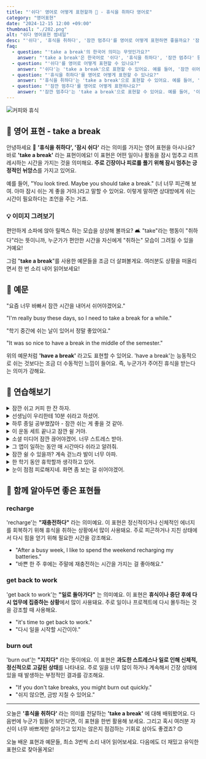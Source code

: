 ```yaml
---
title: "'쉬다' 영어로 어떻게 표현할까 🛌 - 휴식을 취하다 영어로"
category: "영어표현"
date: "2024-12-15 12:00 +09:00"
thumbnail: "./202.png"
alt: "쉬다 영어표현 썸네일"
desc: "'쉬다', '휴식을 취하다', '잠깐 멈추다'를 영어로 어떻게 표현하면 좋을까요? '잠깐 쉬어야 해', '하루 종일 일해서 휴식을 취해야 해', '이 프로젝트에 대해 잠깐 멈추고 생각해 보자' 등을 영어로 표현하는 법을 배워봅시다. 다양한 예문을 통해서 연습하고 본인의 표현으로 만들어 보세요."
faq:
  - question: "'take a break'의 한국어 의미는 무엇인가요?"
    answer: "'take a break'은 한국어로 '쉬다', '휴식을 취하다', '잠깐 멈추다' 등으로 번역될 수 있어요. 주로 긴 작업이나 스트레스에서 잠시 벗어나기 위해 사용해요."
  - question: "'쉬다'를 영어로 어떻게 표현할 수 있나요?"
    answer: "'쉬다'는 'take a break'으로 표현할 수 있어요. 예를 들어, '잠깐 쉬어야 해'는 'I need to take a break for a bit'로 말할 수 있어요."
  - question: "'휴식을 취하다'를 영어로 어떻게 표현할 수 있나요?"
    answer: "'휴식을 취하다'는 'take a break'으로 표현할 수 있어요. 예를 들어, '하루 종일 일해서 휴식을 취해야 해'는 'I need to take a break after working all day'로 말할 수 있어요."
  - question: "'잠깐 멈추다'를 영어로 어떻게 표현하나요?"
    answer: "'잠깐 멈추다'는 'take a break'으로 표현할 수 있어요. 예를 들어, '이 프로젝트에 대해 잠깐 멈추고 생각해 보자'는 'Let's take a break and think about this project'로 표현할 수 있어요."
---
```


![커피와 휴식](./202-1.jpg)

## 🌟 영어 표현 - take a break

안녕하세요 👋 **'휴식을 취하다', '잠시 쉬다'** 라는 의미를 가지는 영어 표현을 아시나요? 바로 **'take a break'** 라는 표현이에요! 이 표현은 어떤 일이나 활동을 잠시 멈추고 리프레시하는 시간을 가지는 것을 의미해요. **주로 긴장이나 피로를 풀기 위해 잠시 멈추는 긍정적인 뉘앙스**를 가지고 있어요.

예를 들어, "You look tired. Maybe you should take a break." (너 너무 피곤해 보여. 아마 잠시 쉬는 게 좋을 거야.)라고 말할 수 있어요. 이렇게 말하면 상대방에게 쉬는 시간이 필요하다는 조언을 주는 거죠.

### 💡 이미지 그려보기

편안하게 소파에 앉아 릴렉스 하는 모습을 상상해 볼까요? 🛋️ "take"라는 행동이 "취하다"라는 뜻이니까, 누군가가 편안한 시간을 자신에게 "취하는" 모습이 그려질 수 있을 거예요!

그럼 "**take a break**"를 사용한 예문들을 조금 더 살펴볼게요. 여러분도 상황을 떠올리면서 한 번 소리 내어 읽어보세요!

<script async src="https://pagead2.googlesyndication.com/pagead/js/adsbygoogle.js?client=ca-pub-1465612013356152"
     crossorigin="anonymous"></script>
<!-- engple-horizontal-ad -->

<ins class="adsbygoogle"
     style="display:block"
     data-ad-client="ca-pub-1465612013356152"
     data-ad-slot="2106896038"
     data-ad-format="auto"
     data-full-width-responsive="true"></ins>

<script>
     (adsbygoogle = window.adsbygoogle || []).push({});
</script>

## 📖 예문

"요즘 너무 바빠서 잠깐 시간을 내어서 쉬어야겠어요."

"I'm really busy these days, so I need to take a break for a while."

"학기 중간에 쉬는 날이 있어서 정말 좋았어요."

"It was so nice to have a break in the middle of the semester."

위의 예문처럼 **'have a break'** 라고도 표현할 수 있어요. 'have a break'는 능동적으로 쉬는 것보다는 조금 더 수동적인 느낌이 들어요. 즉, 누군가가 주어진 휴식을 받는다는 의미가 강해요.

## 💬 연습해보기

<details>
<summary>잠깐 쉬고 커피 한 잔 하자.</summary>
<span>Let's take a break and grab some coffee.</span>
</details>

<details>
<summary>선생님이 우리한테 10분 쉬라고 하셨어.</summary>
<span>The teacher told us to take a break for ten minutes.</span>
</details>

<details>
<summary>하루 종일 공부했잖아 - 잠깐 쉬는 게 좋을 것 같아.</summary>
<span>You've been studying all day - maybe you should take a break.</span>
</details>

<details>
<summary>이 운동 세트 끝나고 잠깐 쉴 거야.</summary>
<span>We'll take a break after this set of exercises.</span>
</details>

<details>
<summary>소셜 미디어 잠깐 끊어야겠어. 너무 스트레스 받아.</summary>
<span>I need to take a break from social media. It's too stressful.</span>
</details>

<details>
<summary>그 앱이 일하는 동안 매 시간마다 쉬라고 알려줘.</summary>
<span>The app <a href="/blog/in-english/114.remind/">reminds</a> me to take a break every hour while working.</span>
</details>

<details>
<summary>잠깐 쉴 수 있을까? 계속 걷느라 발이 너무 아파.</summary>
<span>Can we take a break? My feet are killing me from all this walking.</span>
</details>

<details>
<summary>한 학기 동안 휴학할까 생각하고 있어.</summary>
<span>I've been thinking about taking a break from college for a semester.</span>
</details>

<details>
<summary>눈이 점점 피로해지네. 화면 좀 보는 걸 쉬어야겠어.</summary>
<span>My eyes are getting tired. I should <a href="/blog/in-english/281.probably/">probably</a> take a break from the screen.</span>
</details>

## 🤝 함께 알아두면 좋은 표현들

### recharge

'recharge'는 **"재충전하다"** 라는 의미예요. 이 표현은 정신적이거나 신체적인 에너지를 회복하기 위해 휴식을 취하는 상황에서 많이 사용돼요. 주로 피곤하거나 지친 상태에서 다시 힘을 얻기 위해 필요한 시간을 강조해요.

- "After a busy week, I like to spend the weekend recharging my batteries."
- "바쁜 한 주 후에는 주말에 재충전하는 시간을 가지는 걸 좋아해요."

### get back to work

'get back to work'는 **"일로 돌아가다"** 는 의미예요. 이 표현은 **휴식이나 중단 후에 다시 업무에 집중하는 상황**에서 많이 사용돼요. 주로 일이나 프로젝트에 다시 몰두하는 것을 강조할 때 사용해요.

- "it's time to get back to work."
- "다시 일을 시작할 시간이야."

### burn out

'burn out'는 **"지치다"** 라는 뜻이에요. 이 표현은 **과도한 스트레스나 일로 인해 신체적, 정신적으로 고갈된 상태**를 나타내요. 주로 일을 너무 많이 하거나 계속해서 긴장 상태에 있을 때 발생하는 부정적인 결과를 강조해요.

- "If you don't take breaks, you might burn out quickly."
- "쉬지 않으면, 금방 지칠 수 있어요."

---

오늘은 **'휴식을 취하다'** 라는 의미를 전달하는 **'take a break'** 에 대해 배워봤어요. 다음번에 누군가 힘들어 보인다면, 이 표현을 한번 활용해 보세요. 그리고 혹시 여러분 자신이 너무 바쁘게만 살아가고 있지는 않은지 점검하는 기회로 삼아도 좋겠죠? 😊

오늘 배운 표현과 예문들, 최소 3번씩 소리 내어 읽어보세요. 다음에도 더 재밌고 유익한 표현으로 찾아올게요!
